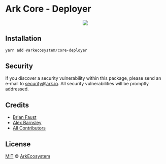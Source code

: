 # Ark Core - Deployer

<p align="center">
    <img src="../../banner.png?sanitize=true" />
</p>

## Installation

```bash
yarn add @arkecosystem/core-deployer
```

## Security

If you discover a security vulnerability within this package, please send an e-mail to security@ark.io. All security vulnerabilities will be promptly addressed.

## Credits

-   [Brian Faust](https://github.com/faustbrian)
-   [Alex Barnsley](https://github.com/alexbarnsley)
-   [All Contributors](../../../../contributors)

## License

[MIT](LICENSE) © [ArkEcosystem](https://ark.io)
